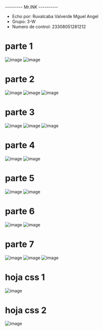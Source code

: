 --------- Mr.INK ----------
- Echo por: Ruvalcaba Valverde Mguel Angel
- Grupo: 3-W
- Numero de control: 23308051281212

# parte 1
![image](https://github.com/user-attachments/assets/7996f46a-aeca-4770-acd7-5e3aa36a59c0)
![image](https://github.com/user-attachments/assets/3a9ffc90-a47f-43b3-b481-61b255132e99)

# parte 2
![image](https://github.com/user-attachments/assets/d21ba8a4-2f2d-4825-8c2e-a27c2c8fd265)
![image](https://github.com/user-attachments/assets/c41526bd-f5bd-4936-a627-01e30a3ed227)
![image](https://github.com/user-attachments/assets/9ea0947e-24c5-44ed-a761-148c0f751fe5)

# parte 3
![image](https://github.com/user-attachments/assets/ed24c8a0-d06a-40a0-8033-0407eeb449c9)
![image](https://github.com/user-attachments/assets/4aebe3d3-13ab-4089-98e8-4e2f3f3e287f)
![image](https://github.com/user-attachments/assets/bd28d257-1c07-4f2b-a5ba-885456331f1c)

# parte 4
![image](https://github.com/user-attachments/assets/cb2c82d8-f6b1-49de-93ae-1548a02cc048)
![image](https://github.com/user-attachments/assets/504b05fb-9d71-4aaa-ad56-0f35b3d07173)

# parte 5
![image](https://github.com/user-attachments/assets/372e1f03-969b-431c-8994-8aa0bb64211b)
![image](https://github.com/user-attachments/assets/7d9cb24e-0bca-4fbb-934e-c746dd8544d8)

# parte 6
![image](https://github.com/user-attachments/assets/84ba7e64-3189-43eb-9880-9bd72ba70f02)
![image](https://github.com/user-attachments/assets/61c35a7a-e85e-4ded-8951-af62479ab880)

# parte 7
![image](https://github.com/user-attachments/assets/cbc6a239-854b-4233-ae67-d7d9e8ad1a4c)
![image](https://github.com/user-attachments/assets/4f639995-59c1-4342-a5e3-8eda8a44b079)
![image](https://github.com/user-attachments/assets/c07f7f81-2450-4310-89a6-3fe9815bfa6e)

# hoja css 1
![image](https://github.com/user-attachments/assets/106201b4-69be-466f-a032-68d577c01c55)

# hoja css 2
![image](https://github.com/user-attachments/assets/53b56757-fb82-4d4e-9cb7-2b86105f5950)
